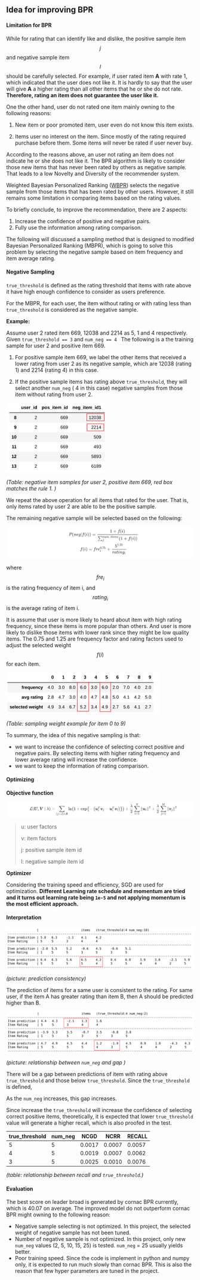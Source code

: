 ## Idea for improving BPR

#### Limitation for BPR

While for rating that can identify like and dislike, the positive sample item $$j$$ and negative sample item $$l$$ should be carefully selected. For example, if user rated item **A** with rate 1, which indicated that the user does not like it. It is hardly to say that the user will give **A** a higher rating than all other items that he or she do not rate. **Therefore, rating an item does not guarantee the user like it.**

One the other hand, user do not rated one item mainly owning to the following reasons:

1. New item or poor promoted item, user even do not know this item exists.

2. Items user no interest on the item. Since mostly of the rating required purchase before them. Some items will never be rated if user never buy.

According to the reasons above, an user not rating an item does not indicate he or she does not like it. The BPR algorithm is likely to consider those new items that has never been rated by others as negative sample. That leads to a low Novelty and Diversity of the recommender system.

Weighted Bayesian Personalized Ranking ([WBPR](https://github.com/PreferredAI/cornac/blob/master/cornac/models/bpr/recom_wbpr.pyx)) selects the negative sample from those items that has been rated by other users. However, it still remains some limitation in comparing items based on the rating values. 

To briefly conclude, to improve the recommendation, there are 2 aspects:

1. Increase the confidence of positive and negative pairs.
2. Fully use the information among rating comparison.

The following will discussed a sampling method that is designed to modified Bayesian Personalized Ranking (MBPR), which is going to solve this problem by selecting the negative sample based on item frequency and  item average rating.

#### Negative Sampling

`true_threshold` is defined as the rating threshold that items with rate above it have high enough confidence to consider as users preference.

For the MBPR, for each user, the item without rating or with rating less than `true_threshold`  is considered as the negative sample. 

**Example:**

Assume user 2 rated item 669, 12038 and 2214 as 5, 1 and 4  respectively. Given `true_threshold == 3` and `num_neg == 4 ` The following is a the training sample for user 2 and positive item 669. 

1. For positive sample item 669, we label the other items that received a lower rating from user 2 as its negative sample, which are 12038 (rating 1) and 2214 (rating 4) in this case. 

2. If the positive sample items has rating above `true_threshold`, they will select another `num_neg` ( 4 in this case) negative samples from those item without rating from user 2.

<img src="img/negative_sampling/image-20210604144034407-1622874732881.png" alt="image-20210604144034407" style="zoom:50%;" />

*(Table: negative item samples for user 2, positive item 669, red box matches the rule 1. )*

We repeat the above operation for all items that rated for the user. That is, only items rated by user 2 are able to be the positive sample. 

The remaining negative sample will be selected based on the following:

![image-20210605211118154](img/negative_sampling/image-20210605211118154.png)

where  $$fre_i$$ is the rating frequency of item i, and $$rating_i$$ is the average rating of item i. 

It is assume that user is more likely to heard about item with high rating frequency, since these items is more popular than others. And user is more likely to dislike those items with lower rank since they might be low quality items. The  0.75 and 1.25 are frequency factor and rating factors used to adjust the selected weight $$f(i)$$ for each item.

<img src="img/negative_sampling/image-20210604114727755-1622874732882.png" alt="image-20210604114727755" style="zoom:50%;" />

*(Table: sampling weight example for item 0 to 9)*

To summary, the idea of this negative sampling is that:

+ we want to increase the confidence of selecting correct positive and negative pairs. By selecting items with higher rating frequency and lower average rating will increase the confidence.
+ we want to keep the information of rating comparison.

#### Optimizing

**Objective function**

![image-20210607100214343](img/negative_sampling/image-20210607100214343.png)

> u: user factors
>
> v: item factors
>
> j: positive sample item id
>
> l: negative sample item id

**Optimizer**

Considering the training speed and efficiency,  SGD are used for optimization.  **Different Learning rate schedule and momentum are tried and it turns out learning rate being `1e-5` and not applying momentum is the most efficient approach.**


#### Interpretation

<img src="img/negative_sampling/image-20210605095731614-1622874732882.png" alt="image-20210605095731614" style="zoom: 50%;" />

*(picture: prediction consistency)*

The prediction of items for a same user is consistent to the rating. For same user, if the item A has greater rating than item B, then A should be predicted higher than B.

<img src="img/negative_sampling/image-20210605113104718-1622874732882.png" alt="image-20210605113104718" style="zoom: 50%;" />

*(picture: relationship between `num_neg` and gap )*

There will be a gap between predictions of item with rating above `true_threshold` and those below `true_threshold`. Since the `true_threshold` is defined, 

As the `num_neg` increases, this gap increases.

Since increase the `true_threshold` will increase the confidence of selecting correct positive items, theoretically, it is expected that lower `true_threshold` value will generate a higher recall, which is also proofed in the test.

| true_threshold | num_neg | NCGD   | NCRR   | RECALL |
| -------------- | ------- | ------ | ------ | ------ |
| 5              | 5       | 0.0017 | 0.0007 | 0.0057 |
| 4              | 5       | 0.0019 | 0.0007 | 0.0062 |
| 3              | 5       | 0.0025 | 0.0010 | 0.0076 |

*(table: relationship between recall and `true_threshold`.)*

#### Evaluation

The best score on leader broad is generated by cornac BPR currently, which is 40.07 on average. The improved model do not outperform cornac BPR might owning to the following reason:

+ Negative sample selecting is not optimized.  In this project, the selected weight of negative sample has not been tuned.
+ Number of negative sample is not optimized. In this project,  only new `num_neg` values (2, 5, 10, 15, 25) is tested.  `num_neg` = 25 usually yields better.
+ Poor training speed. Since the code is implement in python and numpy only, it is expected to run much slowly than cornac BPR. This is also the reason that few hyper parameters are tuned in the project.





